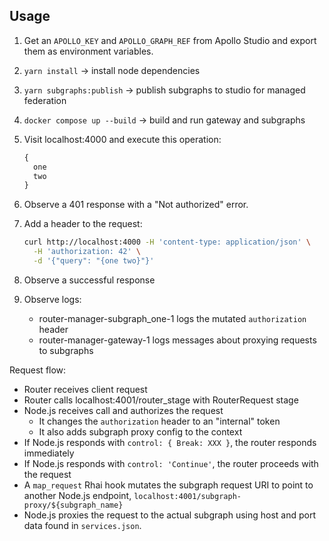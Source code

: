 ## Usage

1. Get an `APOLLO_KEY` and `APOLLO_GRAPH_REF` from Apollo Studio and export them as environment variables.
2. `yarn install` -> install node dependencies
3. `yarn subgraphs:publish` -> publish subgraphs to studio for managed federation
4. `docker compose up --build` -> build and run gateway and subgraphs
5. Visit localhost:4000 and execute this operation:

   ```graphql
   {
     one
     two
   }
   ```

6. Observe a 401 response with a "Not authorized" error.
7. Add a header to the request:

   ```sh
   curl http://localhost:4000 -H 'content-type: application/json' \
     -H 'authorization: 42' \
     -d '{"query": "{one two}"}'
   ```

8. Observe a successful response
9. Observe logs:
   - router-manager-subgraph_one-1 logs the mutated `authorization` header
   - router-manager-gateway-1 logs messages about proxying requests to subgraphs

Request flow:

- Router receives client request
- Router calls localhost:4001/router_stage with RouterRequest stage
- Node.js receives call and authorizes the request
  - It changes the `authorization` header to an "internal" token
  - It also adds subgraph proxy config to the context
- If Node.js responds with `control: { Break: XXX }`, the router responds immediately
- If Node.js responds with `control: 'Continue'`, the router proceeds with the request
- A `map_request` Rhai hook mutates the subgraph request URI to point to another Node.js endpoint, `localhost:4001/subgraph-proxy/${subgraph_name}`
- Node.js proxies the request to the actual subgraph using host and port data found in `services.json`.
